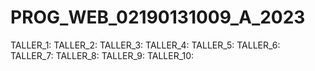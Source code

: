 # PROG_WEB_02190131009_A_2023

TALLER_1:
TALLER_2:
TALLER_3:
TALLER_4:
TALLER_5:
TALLER_6:
TALLER_7:
TALLER_8:
TALLER_9:
TALLER_10:
